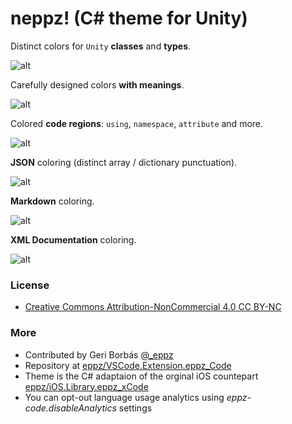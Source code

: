 # neppz! (C# theme for Unity)


Distinct colors for `Unity` **classes** and **types**.

![alt](images/eppz-Code_1_727px_crop.png)

Carefully designed colors **with meanings**.

![alt](images/eppz-Code_2_727px.png)

Colored **code regions**: `using`, `namespace`, `attribute` and more.

![alt](images/eppz-Code_3_727px.png)

**JSON** coloring (distinct array / dictionary punctuation).

![alt](images/eppz-Code_6_727px.png)

**Markdown** coloring.

![alt](images/eppz-Code_5_727px.png)

**XML Documentation** coloring.

![alt](images/eppz-Code_4_727px.png)


### License

* [Creative Commons Attribution-NonCommercial 4.0 CC BY-NC](https://creativecommons.org/licenses/by-nc/4.0/legalcode)


### More

* Contributed by Geri Borbás [@_eppz](http://twitter.com/_eppz)
* Repository at [eppz/VSCode.Extension.eppz_Code](https://github.com/eppz/VSCode.Extension.eppz_Code.git)
* Theme is the C# adaptaion of the orginal iOS countepart [eppz/iOS.Library.eppz_xCode](https://github.com/eppz/iOS.Library.eppz_xCode)
* You can opt-out language usage analytics using *eppz-code.disableAnalytics* settings